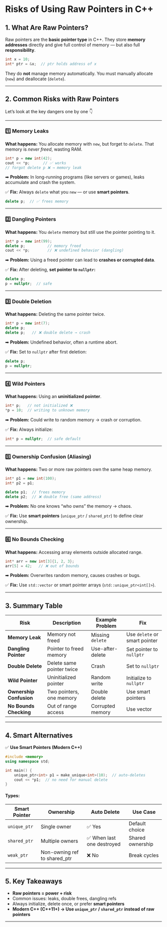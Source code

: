 # Risks of Using Raw Pointers in C++

##  **1. What Are Raw Pointers?**

Raw pointers are the **basic pointer type** in C++.
They store **memory addresses** directly and give full control of memory — but also full **responsibility**.

```cpp
int x = 10;
int* ptr = &x;  // ptr holds address of x
```

They do **not** manage memory automatically.
You must manually allocate (`new`) and deallocate (`delete`).

---

##  **2. Common Risks with Raw Pointers**

Let’s look at the key dangers one by one 👇

---

### **1️⃣ Memory Leaks**

**What happens:**
You allocate memory with `new`, but forget to `delete`.
That memory is *never freed*, wasting RAM.

```cpp
int* p = new int(42);
cout << *p;      // ✅ works
// forgot delete p ❌ → memory leak
```

➡ **Problem:**
In long-running programs (like servers or games), leaks accumulate and crash the system.

✅ **Fix:**
Always `delete` what you `new` — or use **smart pointers**.

```cpp
delete p;  // ✅ frees memory
```

---

### **2️⃣ Dangling Pointers**

**What happens:**
You `delete` memory but still use the pointer pointing to it.

```cpp
int* p = new int(99);
delete p;          // memory freed
cout << *p;        // ❌ undefined behavior (dangling)
```

➡ **Problem:**
Using a freed pointer can lead to **crashes or corrupted data**.

✅ **Fix:**
After deleting, **set pointer to `nullptr`:**

```cpp
delete p;
p = nullptr;  // safe
```

---

### **3️⃣ Double Deletion**

**What happens:**
Deleting the same pointer twice.

```cpp
int* p = new int(7);
delete p;
delete p;   // ❌ double delete → crash
```

➡ **Problem:**
Undefined behavior, often a runtime abort.

✅ **Fix:**
Set to `nullptr` after first deletion:

```cpp
delete p;
p = nullptr;
```

---

### **4️⃣ Wild Pointers**

**What happens:**
Using an **uninitialized pointer**.

```cpp
int* p;   // not initialized ❌
*p = 10;  // writing to unknown memory
```

➡ **Problem:**
Could write to random memory → crash or corruption.

✅ **Fix:**
Always initialize:

```cpp
int* p = nullptr;  // safe default
```

---

### **5️⃣ Ownership Confusion (Aliasing)**

**What happens:**
Two or more raw pointers own the same heap memory.

```cpp
int* p1 = new int(100);
int* p2 = p1;

delete p1;  // frees memory
delete p2;  // ❌ double free (same address)
```

➡ **Problem:**
No one knows “who owns” the memory → chaos.

✅ **Fix:**
Use **smart pointers** (`unique_ptr` / `shared_ptr`) to define clear ownership.

---

### **6️⃣ No Bounds Checking**

**What happens:**
Accessing array elements outside allocated range.

```cpp
int* arr = new int[3]{1, 2, 3};
arr[5] = 42;   // ❌ out of bounds
```

➡ **Problem:**
Overwrites random memory, causes crashes or bugs.

✅ **Fix:**
Use `std::vector` or smart pointer arrays (`std::unique_ptr<int[]>`).

---

##  **3. Summary Table**

| Risk                    | Description               | Example Problem  | Fix                           |
| ----------------------- | ------------------------- | ---------------- | ----------------------------- |
| **Memory Leak**         | Memory not freed          | Missing `delete` | Use `delete` or smart pointer |
| **Dangling Pointer**    | Pointer to freed memory   | Use-after-delete | Set pointer to `nullptr`      |
| **Double Delete**       | Delete same pointer twice | Crash            | Set to `nullptr`              |
| **Wild Pointer**        | Uninitialized pointer     | Random write     | Initialize to `nullptr`       |
| **Ownership Confusion** | Two pointers, one memory  | Double delete    | Use smart pointers            |
| **No Bounds Checking**  | Out of range access       | Corrupted memory | Use vector                    |

---

##  **4. Smart Alternatives**

✅ **Use Smart Pointers (Modern C++)**

```cpp
#include <memory>
using namespace std;

int main() {
    unique_ptr<int> p1 = make_unique<int>(10);  // auto-deletes
    cout << *p1;  // no need for manual delete
}
```

#### Types:

| Smart Pointer | Ownership                    | Auto Delete               | Use Case         |
| ------------- | ---------------------------- | ------------------------- | ---------------- |
| `unique_ptr`  | Single owner                 | ✅ Yes                     | Default choice   |
| `shared_ptr`  | Multiple owners              | ✅ When last one destroyed | Shared ownership |
| `weak_ptr`    | Non-owning ref to shared_ptr | ❌ No                      | Break cycles     |

---

##  **5. Key Takeaways**

* **Raw pointers = power + risk**
* Common issues: leaks, double frees, dangling refs
* Always initialize, delete once, or prefer **smart pointers**
* **Modern C++ (C++11+) → Use `unique_ptr` / `shared_ptr` instead of raw pointers**

---
